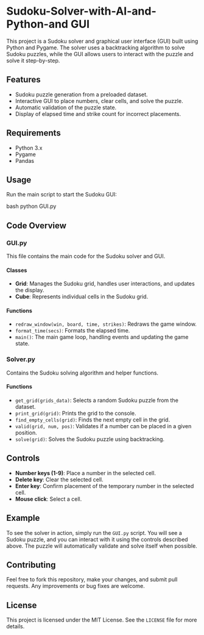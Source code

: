 # Sudoku-Solver-with-AI-and-Python-and GUI


This project is a Sudoku solver and graphical user interface (GUI) built using Python and Pygame. The solver uses a backtracking algorithm to solve Sudoku puzzles, while the GUI allows users to interact with the puzzle and solve it step-by-step.

## Features

- Sudoku puzzle generation from a preloaded dataset.
- Interactive GUI to place numbers, clear cells, and solve the puzzle.
- Automatic validation of the puzzle state.
- Display of elapsed time and strike count for incorrect placements.

## Requirements

- Python 3.x
- Pygame
- Pandas


## Usage

Run the main script to start the Sudoku GUI:

bash
python GUI.py

## Code Overview

### GUI.py

This file contains the main code for the Sudoku solver and GUI.

#### Classes

- **Grid**: Manages the Sudoku grid, handles user interactions, and updates the display.
- **Cube**: Represents individual cells in the Sudoku grid.

#### Functions

- `redraw_window(win, board, time, strikes)`: Redraws the game window.
- `format_time(secs)`: Formats the elapsed time.
- `main()`: The main game loop, handling events and updating the game state.

### Solver.py

Contains the Sudoku solving algorithm and helper functions.

#### Functions

- `get_grid(grids_data)`: Selects a random Sudoku puzzle from the dataset.
- `print_grid(grid)`: Prints the grid to the console.
- `find_empty_cells(grid)`: Finds the next empty cell in the grid.
- `valid(grid, num, pos)`: Validates if a number can be placed in a given position.
- `solve(grid)`: Solves the Sudoku puzzle using backtracking.

## Controls

- **Number keys (1-9)**: Place a number in the selected cell.
- **Delete key**: Clear the selected cell.
- **Enter key**: Confirm placement of the temporary number in the selected cell.
- **Mouse click**: Select a cell.

## Example

To see the solver in action, simply run the `GUI.py` script. You will see a Sudoku puzzle, and you can interact with it using the controls described above. The puzzle will automatically validate and solve itself when possible.

## Contributing

Feel free to fork this repository, make your changes, and submit pull requests. Any improvements or bug fixes are welcome.

## License

This project is licensed under the MIT License. See the `LICENSE` file for more details.


